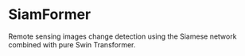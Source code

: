 # SiamFormer
Remote sensing images change  detection using the Siamese network combined with pure Swin Transformer.
